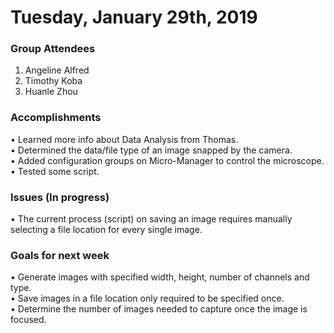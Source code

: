 # Tuesday, January 29th, 2019

### Group Attendees
1. Angeline Alfred
2. Timothy Koba 
3. Huanle Zhou

### Accomplishments
• Learned more info about Data Analysis from Thomas. \
• Determined the data/file type of an image snapped by the camera. \
• Added configuration groups on Micro-Manager to control the microscope.\
• Tested some script.


### Issues (In progress)
• The current process (script) on saving an image requires manually selecting a file location for every single image.  


### Goals for next week
• Generate images with specified width, height, number of channels and type.\
• Save images in a file location only required to be specified once.\
• Determine the number of images needed to capture once the image is focused.

